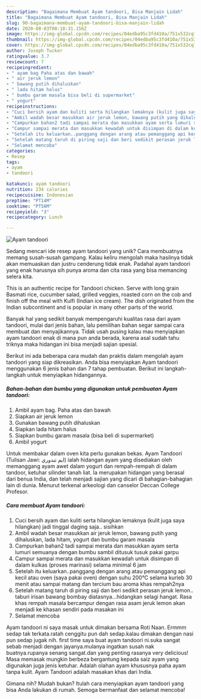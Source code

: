 ```yaml
---
description: "Bagaimana Membuat Ayam tandoori, Bisa Manjain Lidah"
title: "Bagaimana Membuat Ayam tandoori, Bisa Manjain Lidah"
slug: 90-bagaimana-membuat-ayam-tandoori-bisa-manjain-lidah
date: 2020-08-03T08:18:31.156Z
image: https://img-global.cpcdn.com/recipes/04edba95c3fd410a/751x532cq70/ayam-tandoori-foto-resep-utama.jpg
thumbnail: https://img-global.cpcdn.com/recipes/04edba95c3fd410a/751x532cq70/ayam-tandoori-foto-resep-utama.jpg
cover: https://img-global.cpcdn.com/recipes/04edba95c3fd410a/751x532cq70/ayam-tandoori-foto-resep-utama.jpg
author: Joseph Tucker
ratingvalue: 3.7
reviewcount: 7
recipeingredient:
- " ayam bag Paha atas dan bawah"
- " air jeruk lemon"
- " bawang putih dihaluskan"
- " lada hitam halus"
- " bumbu garam masala bisa beli di supermarket"
- " yogurt"
recipeinstructions:
- "Cuci bersih ayam dan kuliti serta hilangkan lemaknya (kulit juga saya hilangkan) jadi tinggal daging saja.. sisihkan"
- "Ambil wadah besar masukkan air jeruk lemon, bawang putih yang dihaluskan, lada hitam, yogurt dan bumbu garam masala"
- "Campurkan bahan2 tadi sampai merata dan masukkan ayam serta lumuri semuanya dengan bumbu sambil ditusuk tusuk pakai garpu"
- "Campur sampai merata dan masukkan kewadah untuk disimpan di dalam kulkas (proses marinasi) selama minimal 6 jam"
- "Setelah itu keluarkan..panggang dengan arang atau pemanggang api kecil atau oven (saya pakai oven) dengan suhu 200°C selama kurleb 30 menit atau sampai matang dan tercium bau aroma khas rempah2nya"
- "Setelah matang taruh di piring saji dan beri sedikit perasan jeruk lemon.. taburi irisan bawang bombay diatasnya...hidangkan selagi hangat. Rasa khas rempah masala bercampur dengan rasa asam jeruk lemon akan menjadi ke khasan sendiri pada masakan ini"
- "Selamat mencoba"
categories:
- Resep
tags:
- ayam
- tandoori

katakunci: ayam tandoori 
nutrition: 234 calories
recipecuisine: Indonesian
preptime: "PT14M"
cooktime: "PT58M"
recipeyield: "3"
recipecategory: Lunch

---
```



![Ayam tandoori](https://img-global.cpcdn.com/recipes/04edba95c3fd410a/751x532cq70/ayam-tandoori-foto-resep-utama.jpg)

Sedang mencari ide resep ayam tandoori yang unik? Cara membuatnya memang susah-susah gampang. Kalau keliru mengolah maka hasilnya tidak akan memuaskan dan justru cenderung tidak enak. Padahal ayam tandoori yang enak harusnya sih punya aroma dan cita rasa yang bisa memancing selera kita.

This is an authentic recipe for Tandoori chicken. Serve with long grain Basmati rice, cucumber salad, grilled veggies, roasted corn on the cob and finish off the meal with Kulfi (Indian ice cream). The dish originated from the Indian subcontinent and is popular in many other parts of the world.

Banyak hal yang sedikit banyak mempengaruhi kualitas rasa dari ayam tandoori, mulai dari jenis bahan, lalu pemilihan bahan segar sampai cara membuat dan menyajikannya. Tidak usah pusing kalau mau menyiapkan ayam tandoori enak di mana pun anda berada, karena asal sudah tahu triknya maka hidangan ini bisa menjadi sajian spesial.


Berikut ini ada beberapa cara mudah dan praktis dalam mengolah ayam tandoori yang siap dikreasikan. Anda bisa menyiapkan Ayam tandoori menggunakan 6 jenis bahan dan 7 tahap pembuatan. Berikut ini langkah-langkah untuk menyiapkan hidangannya.

<!--inarticleads1-->

##### Bahan-bahan dan bumbu yang digunakan untuk pembuatan Ayam tandoori:

1. Ambil  ayam bag. Paha atas dan bawah
1. Siapkan  air jeruk lemon
1. Gunakan  bawang putih dihaluskan
1. Siapkan  lada hitam halus
1. Siapkan  bumbu garam masala (bisa beli di supermarket)
1. Ambil  yogurt


Untuk membakar dalam oven kita perlu gunakan bekas. Ayam Tandoori (Tulisan Jawi: ايم تندوري) ialah hidangan ayam yang disediakan oleh memanggang ayam awet dalam yogurt dan rempah-rempah di dalam tandoor, ketuhar silinder tanah liat. Ia merupakan hidangan yang berasal dari benua India, dan telah menjadi sajian yang dicari di bahagian-bahagian lain di dunia. Menurut terkenal arkeologi dan canselor Deccan College Profesor. 

<!--inarticleads2-->

##### Cara membuat Ayam tandoori:

1. Cuci bersih ayam dan kuliti serta hilangkan lemaknya (kulit juga saya hilangkan) jadi tinggal daging saja.. sisihkan
1. Ambil wadah besar masukkan air jeruk lemon, bawang putih yang dihaluskan, lada hitam, yogurt dan bumbu garam masala
1. Campurkan bahan2 tadi sampai merata dan masukkan ayam serta lumuri semuanya dengan bumbu sambil ditusuk tusuk pakai garpu
1. Campur sampai merata dan masukkan kewadah untuk disimpan di dalam kulkas (proses marinasi) selama minimal 6 jam
1. Setelah itu keluarkan..panggang dengan arang atau pemanggang api kecil atau oven (saya pakai oven) dengan suhu 200°C selama kurleb 30 menit atau sampai matang dan tercium bau aroma khas rempah2nya
1. Setelah matang taruh di piring saji dan beri sedikit perasan jeruk lemon.. taburi irisan bawang bombay diatasnya...hidangkan selagi hangat. Rasa khas rempah masala bercampur dengan rasa asam jeruk lemon akan menjadi ke khasan sendiri pada masakan ini
1. Selamat mencoba


Ayam tandoori ni saya masak untuk dimakan bersama Roti Naan. Ermmm sedap tak terkata.ratah cenggitu pun dah sedap.kalau dimakan dengan nasi pun sedap jugak nih. first time saya buat ayam tandoori ni.suka sangat sebab menjadi dengan jayanya.mulanya ingatkan susah nak buatnya.rupanya senang sangat.dan yang penting rasanya very delicious! Masa memasak mungkin berbeza bergantung kepada saiz ayam yang digunakan juga jenis ketuhar. Adalah olahan ayam khususnya paha ayam tanpa kulit. Ayam Tandoori adalah masakan khas dari India. 

Gimana nih? Mudah bukan? Itulah cara menyiapkan ayam tandoori yang bisa Anda lakukan di rumah. Semoga bermanfaat dan selamat mencoba!
